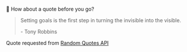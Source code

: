📣 How about a quote before you go?

> Setting goals is the first step in turning the invisible into the visible.
>
> <p>- Tony Robbins</p>

Quote requested from [Random Quotes API](https://github.com/lukePeavey/quotable)

